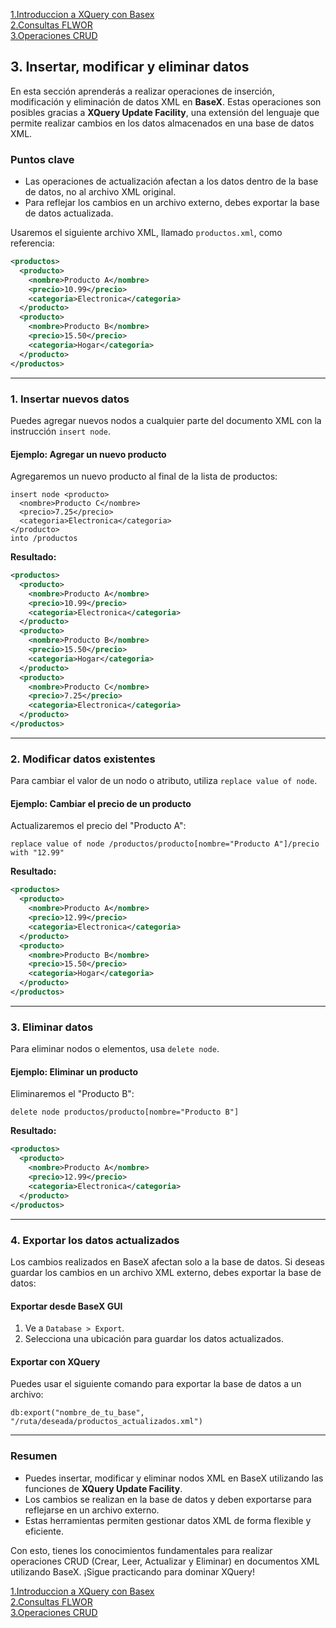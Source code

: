 [1.Introduccion a XQuery con Basex](./LM0601_introBaseX.md)    
[2.Consultas FLWOR](LM0602_FLWOR.md)  
[3.Operaciones CRUD](LM0603_CRUD.md)

## 3. Insertar, modificar y eliminar datos

En esta sección aprenderás a realizar operaciones de inserción, modificación y eliminación de datos XML en **BaseX**. Estas operaciones son posibles gracias a **XQuery Update Facility**, una extensión del lenguaje que permite realizar cambios en los datos almacenados en una base de datos XML.

### **Puntos clave**

- Las operaciones de actualización afectan a los datos dentro de la base de datos, no al archivo XML original.
- Para reflejar los cambios en un archivo externo, debes exportar la base de datos actualizada.

Usaremos el siguiente archivo XML, llamado `productos.xml`, como referencia:

```xml
<productos>
  <producto>
    <nombre>Producto A</nombre>
    <precio>10.99</precio>
    <categoria>Electronica</categoria>
  </producto>
  <producto>
    <nombre>Producto B</nombre>
    <precio>15.50</precio>
    <categoria>Hogar</categoria>
  </producto>
</productos>
```

---

### **1. Insertar nuevos datos**

Puedes agregar nuevos nodos a cualquier parte del documento XML con la instrucción `insert node`.

#### **Ejemplo: Agregar un nuevo producto**

Agregaremos un nuevo producto al final de la lista de productos:

```xquery
insert node <producto>
  <nombre>Producto C</nombre>
  <precio>7.25</precio>
  <categoria>Electronica</categoria>
</producto>
into /productos
```

**Resultado:**

```xml
<productos>
  <producto>
    <nombre>Producto A</nombre>
    <precio>10.99</precio>
    <categoria>Electronica</categoria>
  </producto>
  <producto>
    <nombre>Producto B</nombre>
    <precio>15.50</precio>
    <categoria>Hogar</categoria>
  </producto>
  <producto>
    <nombre>Producto C</nombre>
    <precio>7.25</precio>
    <categoria>Electronica</categoria>
  </producto>
</productos>
```

---

### **2. Modificar datos existentes**

Para cambiar el valor de un nodo o atributo, utiliza `replace value of node`.

#### **Ejemplo: Cambiar el precio de un producto**

Actualizaremos el precio del "Producto A":

```xquery
replace value of node /productos/producto[nombre="Producto A"]/precio
with "12.99"
```

**Resultado:**

```xml
<productos>
  <producto>
    <nombre>Producto A</nombre>
    <precio>12.99</precio>
    <categoria>Electronica</categoria>
  </producto>
  <producto>
    <nombre>Producto B</nombre>
    <precio>15.50</precio>
    <categoria>Hogar</categoria>
  </producto>
</productos>
```

---

### **3. Eliminar datos**

Para eliminar nodos o elementos, usa `delete node`.

#### **Ejemplo: Eliminar un producto**

Eliminaremos el "Producto B":

```xquery
delete node productos/producto[nombre="Producto B"]
```

**Resultado:**

```xml
<productos>
  <producto>
    <nombre>Producto A</nombre>
    <precio>12.99</precio>
    <categoria>Electronica</categoria>
  </producto>
</productos>
```

---

### **4. Exportar los datos actualizados**

Los cambios realizados en BaseX afectan solo a la base de datos. Si deseas guardar los cambios en un archivo XML externo, debes exportar la base de datos:

#### **Exportar desde BaseX GUI**

1. Ve a `Database > Export`.
2. Selecciona una ubicación para guardar los datos actualizados.

#### **Exportar con XQuery**

Puedes usar el siguiente comando para exportar la base de datos a un archivo:

```xquery
db:export("nombre_de_tu_base", "/ruta/deseada/productos_actualizados.xml")
```

---

### **Resumen**

- Puedes insertar, modificar y eliminar nodos XML en BaseX utilizando las funciones de **XQuery Update Facility**.
- Los cambios se realizan en la base de datos y deben exportarse para reflejarse en un archivo externo.
- Estas herramientas permiten gestionar datos XML de forma flexible y eficiente.

Con esto, tienes los conocimientos fundamentales para realizar operaciones CRUD (Crear, Leer, Actualizar y Eliminar) en documentos XML utilizando BaseX. ¡Sigue practicando para dominar XQuery!

[1.Introduccion a XQuery con Basex](./LM0601_introBaseX.md)    
[2.Consultas FLWOR](LM0602_FLWOR.md)  
[3.Operaciones CRUD](LM0603_CRUD.md)
